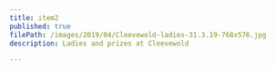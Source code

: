 ```yaml
---
title: item2
published: true
filePath: /images/2019/04/Cleevewold-ladies-31.3.19-768x576.jpg
description: Ladies and prizes at Cleevewold

---
```

